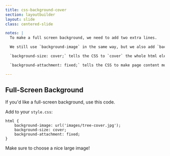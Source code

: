```yaml
---
title: css-background-cover
section: layoutbuilder
layout: slide
class: centered-slide

notes: |
  To make a full screen background, we need to add two extra lines.

  We still use `background-image` in the same way, but we also add `background-size` and `background-attachment`.

  `background-size: cover;` tells the CSS to `cover` the whole html elements with the picture. It stretches the image to fit.

  `background-attachment: fixed;` tells the CSS to make page content move over top of the background, and keep the background `fixed` in one place. 

---
```


## Full-Screen Background

If you'd like a full-screen background, use this code.

Add to your `style.css`:

    html {
        background-image: url('images/tree-cover.jpg');
        background-size: cover;
        background-attachment: fixed;
    }

Make sure to choose a nice large image!
